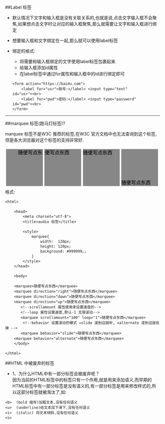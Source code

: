 ##Label 标签
- 默认情况下文字和输入框是没有关联关系的,也就是说,点击文字输入框不会聚焦,如果想点击文字时让对应的输入框聚焦,那么就需要让文字和输入框进行绑定
- 想要输入框和文字绑定在一起,那么就可以使用label标签
- 绑定的格式:
    - 将需要和输入框绑定的文字使用label标签包裹起来
    - 给输入框添加id属性
    - 在label标签中通过for属性和输入框中的id进行绑定即可

    ```
    <form action="https://baidu.com">
        <label for="usr">账号:</label> <input type="text"      id="usr"><br>
        <label for="pwd">密码:</label> <input type="password"  id="pwd"><br>
    </form>
    ```
    
---
##marquee 标签(跑马灯标签)?

marquee 标签不是W3C 推荐的标签,在W3C 官方文档中也无法查询到这个标签,但是各大浏览器对这个标签的支持非常好.

![](/assets/Snip20180606_8.png)
格式:
```
<html>

    <head>
        <meta charset="utf-8">
        <title>audio 标签</title>

        <style>
            marquee{
                width:  120px;
                height: 120px;
                background: #999999;;                
            }
        </style>
    </head>

    <body>

    <marquee>随便写点东西</marquee>
    <marquee direction="right">随便写点东西</marquee>
    <marquee direction="down">随便写点东西</marquee>
    <marquee direction="up">随便写点东西</marquee>
       <!--scrollamount 属性使用来设置速度的-->
       <!--loop 属性设置速度,默认-1 无限滚动-->
       <marquee scrollamount="100" loop="1">随便写点东西</marquee>
        <!--behavior 设置滚动的模式 =slide 滚到边就听, =alternate 滚到边就反弹 -->
       <marquee behavior="slide">随便写点东西</marquee>
    <marquee behavior="alternate">随便写点东西</marquee>
    </body>

</html>
```    


##HTML 中被废弃的标签
- 1、为什么HTML中有一部分标签会被废弃呢？<br>因为当前的HTML标签中的标签只有一个作用,就是用来添加语义,而早期的HTML标签中有一部分标签是没有语义的,有一部分标签是用来修改样式的,所以这部分标签就被淘汰了,如:
```<br>、<hr>、<font>、
<b>  (bold 缩写)加粗文本,没有任何语义
<u>  (underline)给文本加下滑下,没有任何语义
<i>  (italic) 将文本倾斜,没有任何语义
<s>
```
 